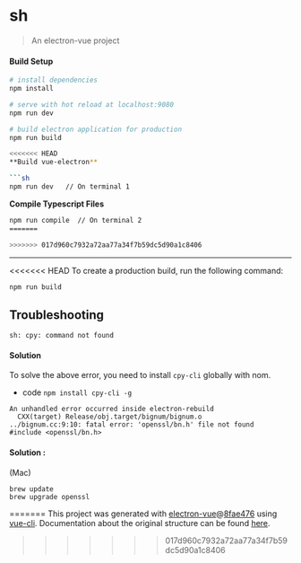 # sh

> An electron-vue project

#### Build Setup

``` bash
# install dependencies
npm install

# serve with hot reload at localhost:9080
npm run dev

# build electron application for production
npm run build

<<<<<<< HEAD
**Build vue-electron**

```sh
npm run dev   // On terminal 1
```

**Compile Typescript Files**

```sh
npm run compile  // On terminal 2
=======

>>>>>>> 017d960c7932a72aa77a34f7b59dc5d90a1c8406
```

---

<<<<<<< HEAD
To create a production build, run the following command:

```bash
npm run build
```

## Troubleshooting

```
sh: cpy: command not found
```

#### Solution

To solve the above error, you need to install `cpy-cli` globally with nom.

-   code `npm install cpy-cli -g`

```
An unhandled error occurred inside electron-rebuild
  CXX(target) Release/obj.target/bignum/bignum.o
../bignum.cc:9:10: fatal error: 'openssl/bn.h' file not found
#include <openssl/bn.h>
```

#### Solution :

(Mac)

```
brew update
brew upgrade openssl
```
=======
This project was generated with [electron-vue](https://github.com/SimulatedGREG/electron-vue)@[8fae476](https://github.com/SimulatedGREG/electron-vue/tree/8fae4763e9d225d3691b627e83b9e09b56f6c935) using [vue-cli](https://github.com/vuejs/vue-cli). Documentation about the original structure can be found [here](https://simulatedgreg.gitbooks.io/electron-vue/content/index.html).
>>>>>>> 017d960c7932a72aa77a34f7b59dc5d90a1c8406
